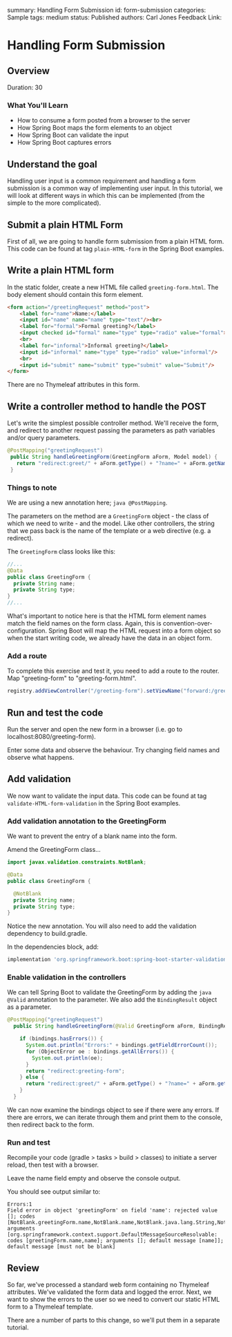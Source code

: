 summary: Handling Form Submission
id: form-submission
categories: Sample
tags: medium
status: Published
authors: Carl Jones
Feedback Link:

# Handling Form Submission
<!-- ------------------------ -->
## Overview
Duration: 30

### What You'll Learn
- How to consume a form posted from a browser to the server
- How Spring Boot maps the form elements to an object
- How Spring Boot can validate the input
- How Spring Boot captures errors


<!-- ------------------------ -->

## Understand the goal

Handling user input is a common requirement and handling a form submission is a common way of implementing user input.  In this tutorial, we will look at different ways in which this can be implemented (from the simple to the more complicated).

## Submit a plain HTML Form

First of all, we are going to handle form submission from a plain HTML form.  This code can be found at tag ```plain-HTML-form``` in the Spring Boot examples.

## Write a plain HTML form

In the static folder, create a new HTML file called ```greeting-form.html```.  The body element should contain this form element.

```HTML
<form action="/greetingRequest" method="post">
    <label for="name">Name:</label>
    <input id="name" name="name" type="text"/><br>
    <label for="formal">Formal greeting?</label>
    <input checked id="formal" name="type" type="radio" value="formal">
    <br>
    <label for="informal">Informal greeting?</label>
    <input id="informal" name="type" type="radio" value="informal"/>
    <br>
    <input id="submit" name="submit" type="submit" value="Submit"/>
</form>
```

There are no Thymeleaf attributes in this form.

## Write a controller method to handle the POST

Let's write the simplest possible controller method.  We'll receive the form, and redirect to another request passing the parameters as path variables and/or query parameters.

```Java
@PostMapping("greetingRequest")
 public String handleGreetingForm(GreetingForm aForm, Model model) {
   return "redirect:greet/" + aForm.getType() + "?name=" + aForm.getName();
 }
```

### Things to note  

We are using a new annotation here; ```java @PostMapping```.

The parameters on the method are a ```GreetingForm``` object - the class of which we need to write - and the model.  Like other controllers, the string that we pass back is the name of the template or a web directive (e.g. a redirect).

The ```GreetingForm``` class looks like this:

```java
//...
@Data
public class GreetingForm {
  private String name;
  private String type;
}
//...
```

What's important to notice here is that the HTML form element names match the field names on the form class.  Again, this is convention-over-configuration.  Spring Boot will map the HTML request into a form object so when the start writing code, we already have the data in an object form.

### Add a route

To complete this exercise and test it, you need to add a route to the router.  Map "greeting-form" to "greeting-form.html".

```Java
registry.addViewController("/greeting-form").setViewName("forward:/greeting-form.html");

```

## Run and test the code

Run the server and open the new form in a browser (i.e. go to localhost:8080/greeting-form).

Enter some data and observe the behaviour.  Try changing field names and observe what happens.

## Add validation

We now want to validate the input data.  This code can be found at tag ```validate-HTML-form-validation``` in the Spring Boot examples.

### Add validation annotation to the GreetingForm

We want to prevent the entry of a blank name into the form.

Amend the GreetingForm class...

```Java
import javax.validation.constraints.NotBlank;

@Data
public class GreetingForm {

  @NotBlank
  private String name;
  private String type;
}
```

Notice the new annotation.  You will also need to add the validation dependency to build.gradle.

In the dependencies block, add:

```groovy
implementation 'org.springframework.boot:spring-boot-starter-validation'

```

### Enable validation in the controllers

We can tell Spring Boot to validate the GreetingForm by adding the ```java @Valid``` annotation to the parameter.  We also add the ```BindingResult``` object as a parameter.

```java
@PostMapping("greetingRequest")
  public String handleGreetingForm(@Valid GreetingForm aForm, BindingResult bindings, Model model) {

    if (bindings.hasErrors()) {
      System.out.println("Errors:" + bindings.getFieldErrorCount());
      for (ObjectError oe : bindings.getAllErrors()) {
        System.out.println(oe);
      }
      return "redirect:greeting-form";
    } else {
      return "redirect:greet/" + aForm.getType() + "?name=" + aForm.getName();
    }
  }
```

We can now examine the bindings object to see if there were any errors.  If there are errors, we can iterate through them and print them to the console, then redirect back to the form.

### Run and test

Recompile your code (gradle > tasks > build > classes) to initiate a server reload, then test with a browser.

Leave the name field empty and observe the console output.

You should see output similar to:

```
Errors:1
Field error in object 'greetingForm' on field 'name': rejected value []; codes [NotBlank.greetingForm.name,NotBlank.name,NotBlank.java.lang.String,NotBlank]; arguments [org.springframework.context.support.DefaultMessageSourceResolvable: codes [greetingForm.name,name]; arguments []; default message [name]]; default message [must not be blank]
```

## Review

So far, we've processed a standard web form containing no Thymeleaf attributes.  We've validated the form data and logged the error.  Next, we want to show the errors to the user so we need to convert our static HTML form to a Thymeleaf template.

There are a number of parts to this change, so we'll put them in a separate tutorial.

